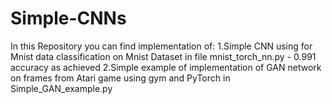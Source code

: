 # Simple-CNNs

In this Repository you can find implementation of:
1.Simple CNN using for Mnist data classification on Mnist Dataset in file mnist_torch_nn.py - 0.991 accuracy as achieved
2.Simple example of implementation of GAN network on frames from Atari game using gym and PyTorch in Simple_GAN_example.py
